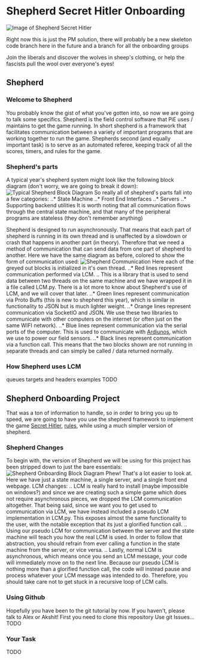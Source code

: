# Shepherd Secret Hitler Onboarding

![Image of Shepherd Secret Hitler](https://github.com/pioneers/shepherd-onboarding/blob/master/assets/Shepherd%20Secret%20Hitler.png)

Right now this is just the PM solution, there will probably be a new skeleton code branch here in the future and a branch for all the onboarding groups

Join the liberals and discover the wolves in sheep's clothing, or help the fascists pull the wool over everyone's eyes!

## Shepherd
### Welcome to Shepherd
You probably know the gist of what you've gotten into, so now we are going to talk some specifics.
Shepherd is the field control software that PiE uses / maintains to get the game running. In short shepherd is a framework that facilitates communication between a variety of important programs that are working together to run the game. Shepherds second (and equally important task) is to serve as an automated referee, keeping track of all the scores, timers, and rules for the game.

### Shepherd's parts
A typical year's shepherd system might look like the following block diagram (don't worry, we are going to break it down):
![Typical Shepherd Block Diagram](https://github.com/pioneers/shepherd-onboarding/blob/master/readmefigures/Typical%20Shepherd%20Block%20Diagram.png)
So really all of shepherd's parts fall into a few categories:
..* State Machine
..* Front End Interfaces
..* Servers
..* Supporting backend utilities
It is worth noting that all communication flows through the central state machine, and that many of the peripheral programs are stateless (they don't remember anything)

Shepherd is designed to run asynchronously. That means that each part of shepherd is running in its own thread and is unaffected by a slowdown or crash that happens in another part (in theory). Therefore that we need a method of communication that can send data from one part of shepherd to another.
Here we have the same diagram as before, colored to show the form of communication used:
![Shepherd Communication](https://github.com/pioneers/shepherd-onboarding/blob/master/readmefigures/Shepherd%20Communication.png)
Here each of the greyed out blocks is initialized in it's own thread.
..* Red lines represent communication performed via LCM.
.. This is a library that is used to send data between two threads on the same machine and we have wrapped it in a file called LCM.py. There is a lot more to know about Shepherd's use of LCM, and we will cover that later.
..* Green lines represent communication via Proto Buffs (this is new to shepherd this year), which is similar in functionality to JSON but is much lighter weight.
..* Orange lines represent communication via SocketIO and JSON. We use these two libraries to communicate with other computers on the internet (or often just on the same WIFI network).
..* Blue lines represent communication via the serial ports of the computer. This is used to communicate with [Ardiunos](https://en.m.wikipedia.org/wiki/Arduino), which we use to power our field sensors.
..* Black lines represent communication via a function call. This means that the two blocks shown are not running in separate threads and can simply be called / data returned normally.

### How Shepherd uses LCM
queues
targets and headers
examples
TODO

## Shepherd Onboarding Project
That was a ton of information to handle, so in order to bring you up to speed, we are going to have you use the shepherd framework to implement the game [Secret Hitler](https://secrethitler.com), [rules](https://secrethitler.com/assets/Secret_Hitler_rules.pdf), while using a much simpler version of shepherd.

### Shepherd Changes
To begin with, the version of Shepherd we will be using for this project has been stripped down to just the bare essentials:
![Shepherd Onboarding Block Diagram](https://github.com/pioneers/shepherd-onboarding/blob/master/readmefigures/Shepherd%20Onboarding%20Block%20Diagram.png)
Phew! That's a lot easier to look at. Here we have just a state machine, a single server, and a single front end webpage.
LCM changes:
.. LCM is really hard to install (maybe impossible on windows?) and since we are creating such a simple game which does not require asynchronous pieces, we dropped the LCM communication altogether. That being said, since we want you to get used to communication via LCM, we have instead included a pseudo LCM implementation in LCM.py. This exposes almost the same functionality to the user, with the notable exception that its just a glorified function call.
.. Using our pseudo LCM for communication between the server and the state machine will teach you how the real LCM is used. In order to follow that abstraction, you should refrain from ever calling a function in the state machine from the server, or vice versa.
.. Lastly, normal LCM is asynchronous, which means once you send an LCM message, your code will immediately move on to the next line. Because our pseudo LCM is nothing more than a glorified function call, the code will instead pause and process whatever your LCM message was intended to do. Therefore, you should take care not to get stuck in a recursive loop of LCM calls.

### Using Github
Hopefully you have been to the git tutorial by now. If you haven't, please talk to Alex or Akshit!
First you need to clone this repository
Use git Issues...
TODO

### Your Task
TODO
